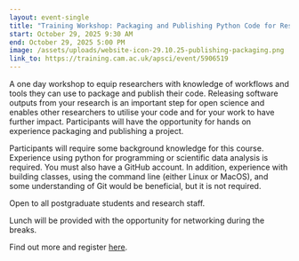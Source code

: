 ```yaml
---
layout: event-single
title: "Training Workshop: Packaging and Publishing Python Code for Research"
start: October 29, 2025 9:30 AM
end: October 29, 2025 5:00 PM
image: /assets/uploads/website-icon-29.10.25-publishing-packaging.png
link_to: https://training.cam.ac.uk/apsci/event/5906519
---
```

A one day workshop to equip researchers with knowledge of workflows and tools they can use to package and publish their code. Releasing software outputs from your research is an important step for open science and enables other researchers to utilise your code and for your work to have further impact. Participants will have the opportunity for hands on experience packaging and publishing a project.

Participants will require some background knowledge for this course. Experience using python for programming or scientific data analysis is required. You must also have a GitHub account. In addition, experience with building classes, using the command line (either Linux or MacOS), and some understanding of Git would be beneficial, but it is not required.

Open to all postgraduate students and research staff.

Lunch will be provided with the opportunity for networking during the breaks.

F﻿ind out more and register [here](https://training.cam.ac.uk/apsci/event/5906519).